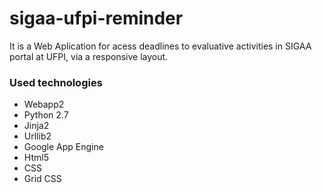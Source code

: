 # sigaa-ufpi-reminder
It is a Web Aplication for acess deadlines to evaluative activities in SIGAA portal at UFPI, via a responsive layout.

### Used technologies
- Webapp2
- Python 2.7
- Jinja2
- Urllib2
- Google App Engine
- Html5
- CSS
- Grid CSS
